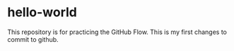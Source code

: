 # hello-world
This repository is for practicing the GitHub Flow.
This is my first changes to commit to github.
